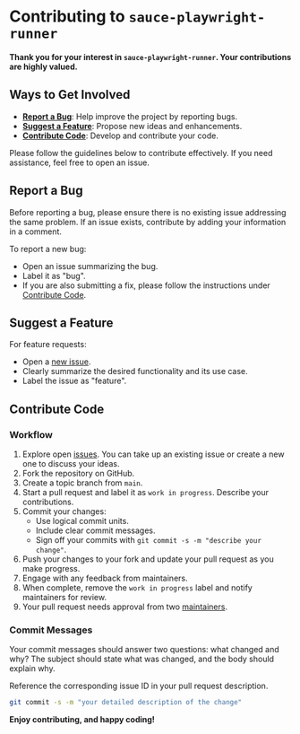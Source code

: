 # Contributing to `sauce-playwright-runner`

**Thank you for your interest in `sauce-playwright-runner`. Your contributions are highly valued.**

## Ways to Get Involved

- **[Report a Bug](#report-a-bug)**: Help improve the project by reporting bugs.
- **[Suggest a Feature](#suggest-a-feature)**: Propose new ideas and enhancements.
- **[Contribute Code](#contribute-code)**: Develop and contribute your code.

Please follow the guidelines below to contribute effectively. If you need assistance, feel free to open an issue.

## Report a Bug

Before reporting a bug, please ensure there is no existing issue addressing the same problem. If an issue exists, contribute by adding your information in a comment.

To report a new bug:
- Open an issue summarizing the bug.
- Label it as "bug".
- If you are also submitting a fix, please follow the instructions under [Contribute Code](#contribute-code).

## Suggest a Feature

For feature requests:
- Open a [new issue](../../issues/new).
- Clearly summarize the desired functionality and its use case.
- Label the issue as "feature".

## Contribute Code

### Workflow

1. Explore open [issues](../../issues). You can take up an existing issue or create a new one to discuss your ideas.
2. Fork the repository on GitHub.
3. Create a topic branch from `main`.
4. Start a pull request and label it as `work in progress`. Describe your contributions.
5. Commit your changes:
   - Use logical commit units.
   - Include clear commit messages.
   - Sign off your commits with `git commit -s -m "describe your change"`.
6. Push your changes to your fork and update your pull request as you make progress.
7. Engage with any feedback from maintainers.
8. When complete, remove the `work in progress` label and notify maintainers for review.
9. Your pull request needs approval from two [maintainers](MAINTAINERS).

### Commit Messages

Your commit messages should answer two questions: what changed and why? The subject should state what was changed, and the body should explain why.

Reference the corresponding issue ID in your pull request description.

```bash
git commit -s -m "your detailed description of the change"
```

**Enjoy contributing, and happy coding!**
